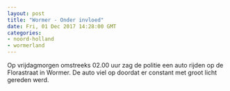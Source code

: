 ```yaml
---
layout: post
title: "Wormer - Onder invloed"
date: Fri, 01 Dec 2017 14:28:00 GMT
categories: 
- noord-holland 
- wormerland 
---
```


Op vrijdagmorgen omstreeks 02.00 uur zag de politie een auto rijden op de Florastraat in Wormer. De auto viel op doordat er constant met groot licht gereden werd.

